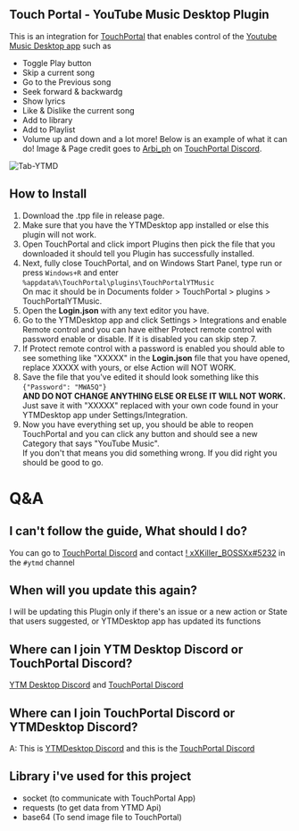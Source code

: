 ## Touch Portal - YouTube Music Desktop Plugin
This is an integration for [TouchPortal](https://www.touch-portal.com/) that enables control of the [Youtube Music Desktop app](https://ytmdesktop.app) such as
- Toggle Play button
- Skip a current song
- Go to the Previous song
- Seek forward & backwardg
- Show lyrics
- Like & Dislike the current song
- Add to library
- Add to Playlist
- Volume up and down
and a lot more! Below is an example of what it can do! Image & Page credit goes to [Arbi_ph](arbibarbarona@gmail.com)  on [TouchPortal Discord](https://discord.gg/MgxQb8r).

![Tab-YTMD](https://user-images.githubusercontent.com/55416314/107865596-001dec00-6e1d-11eb-8896-07fd6ee6ad9a.png)

## How to Install
1. Download the .tpp file in release page.
2. Make sure that you have the YTMDesktop app installed or else this plugin will not work.
3. Open TouchPortal and click import Plugins then pick the file that you downloaded it should tell you Plugin has successfully installed.
4. Next, fully close TouchPortal, and on Windows Start Panel, type run or press `Windows+R` and enter `%appdata%\TouchPortal\plugins\TouchPortalYTMusic`<br>
  On mac it should be in Documents folder > TouchPortal > plugins > TouchPortalYTMusic.
5. Open the **Login.json** with any text editor you have.
6. Go to the YTMDesktop app and click Settings > Integrations and enable Remote control and you can have either Protect remote control with password enable or disable.
    If it is disabled you can skip step 7.
7. If Protect remote control with a password is enabled you should able to see something like "XXXXX" in the **Login.json** file that you have opened, replace XXXXX with yours, or else Action will NOT WORK.
8. Save the file that you've edited it should look something like this `{"Password": "MWA5Q"}`<br>
  **AND DO NOT CHANGE ANYTHING ELSE OR ELSE IT WILL NOT WORK.**<br>
  Just save it with "XXXXX" replaced with your own code found in your YTMDesktop app under Settings/Integration.
9. Now you have everything set up, you should be able to reopen TouchPortal and you can click any button and should see a new Category that says "YouTube Music".<br>
  If you don't that means you did something wrong. If you did right you should be good to go.

# Q&A
## I can't follow the guide, What should I do?
You can go to [TouchPortal Discord](https://discord.gg/MgxQb8r) and contact [! xXKiller_BOSSXx#5232](https://discord.com/users/526656592481878026) in the `#ytmd` channel

## When will you update this again?
I will be updating this Plugin only if there's an issue or a new action or State that users suggested, or YTMDesktop app has updated its functions

## Where can I join YTM Desktop Discord or TouchPortal Discord?
[YTM Desktop Discord](https://discord.gg/jEdRHKg7bG) and [TouchPortal Discord](https://discord.gg/MgxQb8r)

## Where can I join TouchPortal Discord or YTMDesktop Discord?
A: This is [YTMDesktop Discord](https://discord.gg/jEdRHKg7bG) and this is the [TouchPortal Discord](https://discord.gg/MgxQb8r)

## Library i've used for this project
- socket (to communicate with TouchPortal App)
- requests (to get data from YTMD Api)
- base64 (To send image file to TouchPortal)
